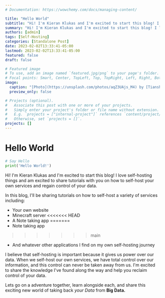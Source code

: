 ```yaml
---
# Documentation: https://wowchemy.com/docs/managing-content/

title: "Hello World"
subtitle: "Hi! I'm Kieran Klukas and I'm excited to start this blog! I love self-hosting things and am excited to share tutorials with you on how to self-host your own services and regain control of your data."
summary: "Hi! I'm Kieran Klukas and I'm excited to start this blog! I love self-hosting things and am excited to share tutorials with you on how to self-host your own services and regain control of your data."
authors: [admin]
tags: [Self-Hosting]
categories: [Standalone Post]
date: 2023-02-02T13:33:41-05:00
lastmod: 2023-02-02T13:33:41-05:00
featured: false
draft: false

# Featured image
# To use, add an image named `featured.jpg/png` to your page's folder.
# Focal points: Smart, Center, TopLeft, Top, TopRight, Left, Right, BottomLeft, Bottom, BottomRight.
image:
  caption: "[Photo](https://unsplash.com/photos/aqZ3UAjs_M4) by [Tianshu Liu](https://unsplash.com/@tianshu) on [Unsplash](https://unsplash.com/)"
  preview_only: false

# Projects (optional).
#   Associate this post with one or more of your projects.
#   Simply enter your project's folder or file name without extension.
#   E.g. `projects = ["internal-project"]` references `content/project/deep-learning/index.md`.
#   Otherwise, set `projects = []`.
projects: []
---
```


# Hello World

```python
# Say Hello
print('Hello World!')
```

Hi! I'm Kieran Klukas and I'm excited to start this blog! I love self-hosting things and am excited to share tutorials with you on how to self-host your own services and regain control of your data.

In this blog, I'll be sharing tutorials on how to self-host a variety of services including:

- Your own website
- Minecraft server
<<<<<<< HEAD
- A Note taking app
=======
- Note taking app
>>>>>>> main
- And whatever other applications I find on my own self-hosting journey

I believe that self-hosting is important because it gives us power over our data. When we self-host our own services, we have total control over our information, and this control can never be taken away from us. I'm excited to share the knowledge I've found along the way and help you reclaim control of your data.

Lets go on a adventure together, learn alongside each, and share this exciting new world of taking back  *your Data* from **Big Data.**
